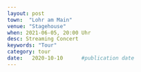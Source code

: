 ```yaml
---
layout: post
town:  "Lohr am Main"
venue: "Stagehouse"
when: 2021-06-05, 20:00 Uhr
desc: Streaming Concert
keywords: "Tour"
category: tour
date:   2020-10-10 		#publication date
---
```


